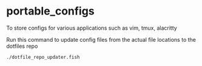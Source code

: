 # portable_configs

To store configs for various applications such as vim, tmux, alacritty

Run this command to update config files from the actual file locations to the dotfiles repo

```bash
./dotfile_repo_updater.fish
```